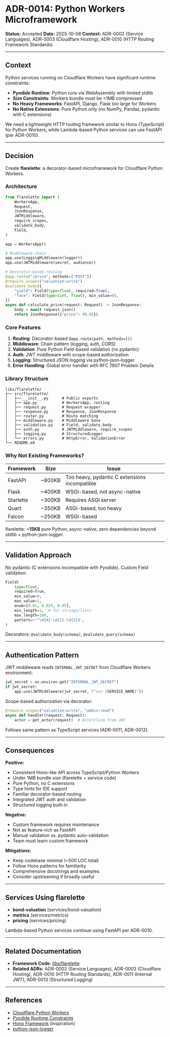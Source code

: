 # ADR-0014: Python Workers Microframework

**Status:** Accepted **Date:** 2025-10-06 **Context:** ADR-0002 (Service
Languages), ADR-0003 (Cloudflare Hosting), ADR-0010 (HTTP Routing Framework
Standards)

---

## Context

Python services running on Cloudflare Workers have significant runtime
constraints:

- **Pyodide Runtime**: Python runs via WebAssembly with limited stdlib
- **Size Constraints**: Workers bundle must be <1MB compressed
- **No Heavy Frameworks**: FastAPI, Django, Flask too large for Workers
- **No Native Extensions**: Pure Python only (no NumPy, Pandas, pydantic with C
  extensions)

We need a lightweight HTTP routing framework similar to Hono (TypeScript) for
Python Workers, while Lambda-based Python services can use FastAPI (per
ADR-0010).

---

## Decision

Create **flarelette**: a decorator-based microframework for Cloudflare Python
Workers.

### Architecture

```python
from flarelette import (
    WorkersApp,
    Request,
    JsonResponse,
    JWTMiddleware,
    require_scopes,
    validate_body,
    Field,
)

app = WorkersApp()

# Middleware chain
app.use(LoggingMiddleware(logger))
app.use(JWTMiddleware(secret, audience))

# Decorator-based routing
@app.route("/price", methods=["POST"])
@require_scopes("valuation:write")
@validate_body({
    "yield": Field(type=float, required=True),
    "face": Field(type=(int, float), min_value=0),
})
async def calculate_price(request: Request) -> JsonResponse:
    body = await request.json()
    return JsonResponse({"price": 99.95})
```

### Core Features

1. **Routing**: Decorator-based `@app.route(path, methods=[])`
2. **Middleware**: Chain pattern (logging, auth, CORS)
3. **Validation**: Pure Python Field-based validation (no pydantic)
4. **Auth**: JWT middleware with scope-based authorization
5. **Logging**: Structured JSON logging via python-json-logger
6. **Error Handling**: Global error handler with RFC 7807 Problem Details

### Library Structure

```
libs/flarelette/
├── src/flarelette/
│   ├── __init__.py      # Public exports
│   ├── app.py           # WorkersApp, routing
│   ├── request.py       # Request wrapper
│   ├── response.py      # Response, JsonResponse
│   ├── router.py        # Route matching
│   ├── middleware.py    # Middleware base
│   ├── validation.py    # Field, validate_body
│   ├── auth.py          # JWTMiddleware, require_scopes
│   ├── logging.py       # StructuredLogger
│   └── errors.py        # HttpError, ValidationError
└── README.md
```

### Why Not Existing Frameworks?

| Framework | Size   | Issue                                         |
| --------- | ------ | --------------------------------------------- |
| FastAPI   | ~800KB | Too heavy, pydantic C extensions incompatible |
| Flask     | ~400KB | WSGI-based, not async-native                  |
| Starlette | ~300KB | Requires ASGI server                          |
| Quart     | ~350KB | ASGI-based, too heavy                         |
| Falcon    | ~250KB | WSGI-based                                    |

flarelette: **~15KB** pure Python, async-native, zero dependencies beyond
stdlib + python-json-logger.

---

## Validation Approach

No pydantic (C extensions incompatible with Pyodide). Custom Field validation:

```python
Field(
    type=float,
    required=True,
    min_value=0,
    max_value=1,
    enum=[0.01, 0.025, 0.05],
    min_length=1,  # for strings/lists
    max_length=100,
    pattern=r'^\d{4}-\d{2}-\d{2}$',
)
```

Decorators: `@validate_body(schema)`, `@validate_query(schema)`

---

## Authentication Pattern

JWT middleware reads `INTERNAL_JWT_SECRET` from Cloudflare Workers environment:

```python
jwt_secret = os.environ.get("INTERNAL_JWT_SECRET")
if jwt_secret:
    app.use(JWTMiddleware(jwt_secret, f"svc-{SERVICE_NAME}"))
```

Scope-based authorization via decorator:

```python
@require_scopes("valuation:write", "admin:read")
async def handler(request: Request):
    actor = get_actor(request)  # ActorClaim from JWT
```

Follows same pattern as TypeScript services (ADR-0011, ADR-0012).

---

## Consequences

**Positive:**

- Consistent Hono-like API across TypeScript/Python Workers
- Under 1MB bundle size (flarelette + service code)
- Pure Python, no C extensions
- Type hints for IDE support
- Familiar decorator-based routing
- Integrated JWT auth and validation
- Structured logging built-in

**Negative:**

- Custom framework requires maintenance
- Not as feature-rich as FastAPI
- Manual validation vs. pydantic auto-validation
- Team must learn custom framework

**Mitigations:**

- Keep codebase minimal (~500 LOC total)
- Follow Hono patterns for familiarity
- Comprehensive docstrings and examples
- Consider upstreaming if broadly useful

---

## Services Using flarelette

- **bond-valuation** (services/bond-valuation)
- **metrics** (services/metrics)
- **pricing** (services/pricing)

Lambda-based Python services continue using FastAPI per ADR-0010.

---

## Related Documentation

- **Framework Code:** [libs/flarelette](../../libs/flarelette)
- **Related ADRs:** ADR-0002 (Service Languages), ADR-0003 (Cloudflare Hosting),
  ADR-0010 (HTTP Routing Standards), ADR-0011 (Internal JWT), ADR-0013
  (Structured Logging)

---

## References

- [Cloudflare Python Workers](https://developers.cloudflare.com/workers/languages/python/)
- [Pyodide Runtime Constraints](https://pyodide.org/en/stable/usage/wasm-constraints.html)
- [Hono Framework](https://hono.dev/) (inspiration)
- [python-json-logger](https://github.com/madzak/python-json-logger)
